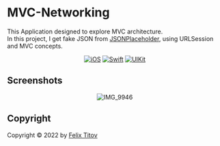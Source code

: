 # MVC-Networking

This Application designed to explore MVC architecture.<br/>
In this project, I get fake JSON from [JSONPlaceholder](https://jsonplaceholder.typicode.com), using URLSession and MVC concepts.

<div align="center">
  
  [![iOS](https://img.shields.io/badge/iOS-14.5-blue)](https://www.apple.com/ru/ios/ios-15/)
  [![Swift](https://img.shields.io/badge/Swift-5.5-orange)](https://developer.apple.com/documentation/swift)
  [![UIKit](https://img.shields.io/badge/UIKit-%20LTS-yellowgreen)](https://developer.apple.com/documentation/uikit)
 
</div>

## Screenshots

<div align="center">

  ![IMG_9946](https://user-images.githubusercontent.com/56549889/179495821-5e414a43-49f0-474e-9070-22a220ddce96.PNG)

</div>

## Copyright

Copyright © 2022 by [Felix Titov](https://github.com/filtitov2001)
